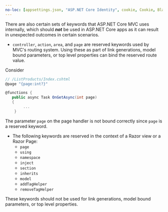 ```yaml
---
no-loc: [appsettings.json, "ASP.NET Core Identity", cookie, Cookie, Blazor, "Blazor Server", "Blazor WebAssembly", "Identity", "Let's Encrypt", Razor, SignalR]
---
```

There are also certain sets of keywords that ASP.NET Core MVC uses internally, which should ***not*** be used in ASP.NET Core apps as it can result in unexpected outcomes in certain scenarios.

* `controller`, `action`, `area`, and `page` are reserved keywords used by MVC's routing system. Using these as part of link generations, model bound parameters, or top level properties can bind the reserved route value.

Consider
```C#
// /ListProducts/Index.cshtml
@page "{page:int?}"

@functions {
   public async Task OnGetAsync(int page)
   {
        ...
    }
```

The parameter `page` on the page handler is not bound correctly since `page` is a reserved keyword.

* The following keywords are reserved in the context of a Razor view or a Razor Page:
   * `page`
   * `using`
   * `namespace`
   * `inject`
   * `section`
   * `inherits`
   * `model`
   * `addTagHelper`
   * `removeTagHelper`

These keywords should not be used for link generations, model bound parameters, or top level properties.
